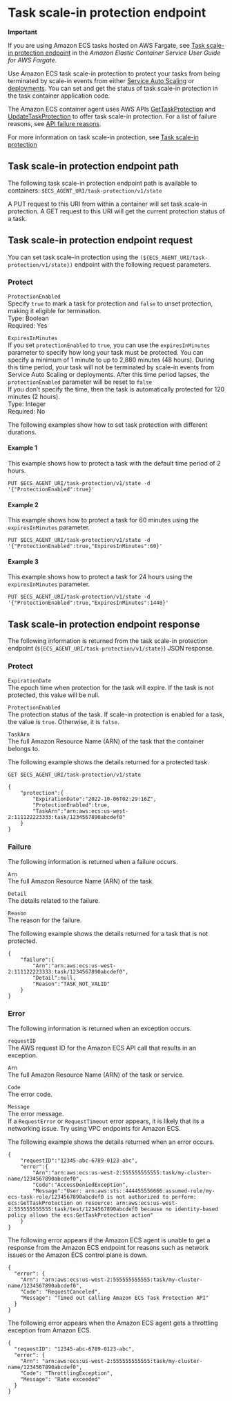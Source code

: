 # Task scale\-in protection endpoint<a name="task-scale-in-protection-endpoint"></a>

**Important**  
  
If you are using Amazon ECS tasks hosted on AWS Fargate, see [Task scale\-in protection endpoint](https://docs.aws.amazon.com/AmazonECS/latest/userguide/task-scale-in-protection-endpoint.html) in the *Amazon Elastic Container Service User Guide for AWS Fargate*\.

Use Amazon ECS task scale\-in protection to protect your tasks from being terminated by scale\-in events from either [Service Auto Scaling](https://docs.aws.amazon.com/AmazonECS/latest/developerguide/service-auto-scaling.html) or [deployments](https://docs.aws.amazon.com/AmazonECS/latest/developerguide/deployment-types.html)\. You can set and get the status of task scale\-in protection in the task container application code\.

The Amazon ECS container agent uses AWS APIs [GetTaskProtection](https://docs.aws.amazon.com/AmazonECS/latest/APIReference/API_GetTaskProtection.html) and [UpdateTaskProtection](https://docs.aws.amazon.com/AmazonECS/latest/APIReference/API_UpdateTaskProtection.html) to offer task scale\-in protection\. For a list of failure reasons, see [API failure reasons](https://docs.aws.amazon.com/AmazonECS/latest/developerguide/api_failures_messages.html)\.

For more information on task scale\-in protection, see [Task scale\-in protection](task-scale-in-protection.md)

## Task scale\-in protection endpoint path<a name="task-scale-in-protection-path"></a>

The following task scale\-in protection endpoint path is available to containers: `$ECS_AGENT_URI/task-protection/v1/state`

A PUT request to this URI from within a container will set task scale\-in protection\. A GET request to this URI will get the current protection status of a task\.

## Task scale\-in protection endpoint request<a name="task-scale-in-protection-request"></a>

You can set task scale\-in protection using the `(${ECS_AGENT_URI/task-protection/v1/state})` endpoint with the following request parameters\.

### Protect<a name="w241aac21c30c11c13b5"></a>

`ProtectionEnabled`  
Specify `true` to mark a task for protection and `false` to unset protection, making it eligible for termination\.  
Type: Boolean  
Required: Yes

`ExpiresInMinutes`  
If you set `protectionEnabled` to `true`, you can use the `expiresInMinutes` parameter to specify how long your task must be protected\. You can specify a minimum of 1 minute to up to 2,880 minutes \(48 hours\)\. During this time period, your task will not be terminated by scale\-in events from Service Auto Scaling or deployments\. After this time period lapses, the `protectionEnabled` parameter will be reset to `false`  
If you don’t specify the time, then the task is automatically protected for 120 minutes \(2 hours\)\.  
Type: Integer  
Required: No

The following examples show how to set task protection with different durations\.

#### Example 1<a name="w241aac21c30c11c13b5b7"></a>

This example shows how to protect a task with the default time period of 2 hours\.

```
PUT $ECS_AGENT_URI/task-protection/v1/state -d 
'{"ProtectionEnabled":true}'
```

#### Example 2<a name="w241aac21c30c11c13b5b9"></a>

This example shows how to protect a task for 60 minutes using the `expiresInMinutes` parameter\.

```
PUT $ECS_AGENT_URI/task-protection/v1/state -d 
'{"ProtectionEnabled":true,"ExpiresInMinutes":60}'
```

#### Example 3<a name="w241aac21c30c11c13b5c11"></a>

This example shows how to protect a task for 24 hours using the `expiresInMinutes` parameter\.

```
PUT $ECS_AGENT_URI/task-protection/v1/state -d 
'{"ProtectionEnabled":true,"ExpiresInMinutes":1440}'
```

## Task scale\-in protection endpoint response<a name="task-scale-in-protection-response"></a>

The following information is returned from the task scale\-in protection endpoint \(`${ECS_AGENT_URI/task-protection/v1/state}`\) JSON response\.

### Protect<a name="w241aac21c30c11c15b5"></a>

`ExpirationDate`  
The epoch time when protection for the task will expire\. If the task is not protected, this value will be null\.

`ProtectionEnabled`  
The protection status of the task\. If scale\-in protection is enabled for a task, the value is `true`\. Otherwise, it is `false`\.

`TaskArn`  
The full Amazon Resource Name \(ARN\) of the task that the container belongs to\.

The following example shows the details returned for a protected task\.

```
GET $ECS_AGENT_URI/task-protection/v1/state
```

```
{
    "protection":{
        "ExpirationDate":"2022-10-06T02:29:16Z",
        "ProtectionEnabled":true,
        "TaskArn":"arn:aws:ecs:us-west-2:111122223333:task/1234567890abcdef0"
    }
}
```

### Failure<a name="w241aac21c30c11c15b7"></a>

The following information is returned when a failure occurs\.

`Arn`  
The full Amazon Resource Name \(ARN\) of the task\.

`Detail`  
The details related to the failure\.

`Reason`  
The reason for the failure\.

The following example shows the details returned for a task that is not protected\.

```
{
    "failure":{
        "Arn":"arn:aws:ecs:us-west-2:111122223333:task/1234567890abcdef0",
        "Detail":null,
        "Reason":"TASK_NOT_VALID"
    }
}
```

### Error<a name="w241aac21c30c11c15b9"></a>

The following information is returned when an exception occurs\.

`requestID`  
The AWS request ID for the Amazon ECS API call that results in an exception\.

`Arn`  
The full Amazon Resource Name \(ARN\) of the task or service\.

`Code`  
The error code\.

`Message`  
The error message\.  
If a `RequestError` or `RequestTimeout` error appears, it is likely that its a networking issue\. Try using VPC endpoints for Amazon ECS\.

The following example shows the details returned when an error occurs\.

```
{
    "requestID":"12345-abc-6789-0123-abc",
    "error":{
        "Arn":"arn:aws:ecs:us-west-2:555555555555:task/my-cluster-name/1234567890abcdef0",
        "Code":"AccessDeniedException",
        "Message":"User: arn:aws:sts::444455556666:assumed-role/my-ecs-task-role/1234567890abcdef0 is not authorized to perform: ecs:GetTaskProtection on resource: arn:aws:ecs:us-west-2:555555555555:task/test/1234567890abcdef0 because no identity-based policy allows the ecs:GetTaskProtection action"
    }    
}
```

The following error appears if the Amazon ECS agent is unable to get a response from the Amazon ECS endpoint for reasons such as network issues or the Amazon ECS control plane is down\.

```
{
  "error": {
    "Arn": "arn:aws:ecs:us-west-2:555555555555:task/my-cluster-name/1234567890abcdef0",
    "Code": "RequestCanceled",
    "Message": "Timed out calling Amazon ECS Task Protection API"
  }
}
```

The following error appears when the Amazon ECS agent gets a throttling exception from Amazon ECS\.

```
{
  "requestID": "12345-abc-6789-0123-abc",
  "error": {
    "Arn": "arn:aws:ecs:us-west-2:555555555555:task/my-cluster-name/1234567890abcdef0",
    "Code": "ThrottlingException",
    "Message": "Rate exceeded"
  }
}
```
